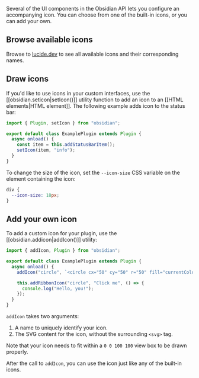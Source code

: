 Several of the UI components in the Obsidian API lets you configure an accompanying icon. You can choose from one of the built-in icons, or you can add your own.

## Browse available icons

Browse to [lucide.dev](https://lucide.dev/) to see all available icons and their corresponding names.

## Draw icons

If you'd like to use icons in your custom interfaces, use the [[obsidian.seticon|setIcon()]] utility function to add an icon to an [[HTML elements|HTML element]]. The following example adds icon to the status bar:

```ts
import { Plugin, setIcon } from "obsidian";

export default class ExamplePlugin extends Plugin {
  async onload() {
    const item = this.addStatusBarItem();
    setIcon(item, "info");
  }
}
```

To change the size of the icon, set the `--icon-size` CSS variable on the element containing the icon:

```css
div {
  --icon-size: 18px;
}
```

## Add your own icon

To add a custom icon for your plugin, use the [[obsidian.addicon|addIcon()]] utility:

```ts
import { addIcon, Plugin } from "obsidian";

export default class ExamplePlugin extends Plugin {
  async onload() {
    addIcon("circle", `<circle cx="50" cy="50" r="50" fill="currentColor" />`);

    this.addRibbonIcon("circle", "Click me", () => {
      console.log("Hello, you!");
    });
  }
}
```

`addIcon` takes two arguments:

1. A name to uniquely identify your icon.
1. The SVG content for the icon, without the surrounding `<svg>` tag.

Note that your icon needs to fit within a `0 0 100 100` view box to be drawn properly.

After the call to `addIcon`, you can use the icon just like any of the built-in icons.
